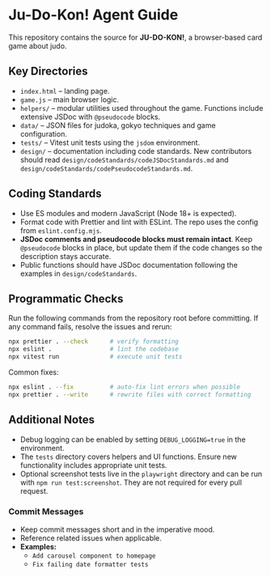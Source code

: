 # Ju-Do-Kon! Agent Guide

This repository contains the source for **JU-DO-KON!**, a browser-based card game about judo.

## Key Directories

- `index.html` – landing page.
- `game.js` – main browser logic.
- `helpers/` – modular utilities used throughout the game. Functions include extensive JSDoc with `@pseudocode` blocks.
- `data/` – JSON files for judoka, gokyo techniques and game configuration.
- `tests/` – Vitest unit tests using the `jsdom` environment.
- `design/` – documentation including code standards. New contributors should read `design/codeStandards/codeJSDocStandards.md` and `design/codeStandards/codePseudocodeStandards.md`.

## Coding Standards

- Use ES modules and modern JavaScript (Node 18+ is expected).
- Format code with Prettier and lint with ESLint. The repo uses the config from `eslint.config.mjs`.
- **JSDoc comments and pseudocode blocks must remain intact**. Keep `@pseudocode` blocks in place, but update them if the code changes so the description stays accurate.
- Public functions should have JSDoc documentation following the examples in `design/codeStandards`.

## Programmatic Checks

Run the following commands from the repository root before committing. If any command fails, resolve the issues and rerun:

```bash
npx prettier . --check      # verify formatting
npx eslint .                # lint the codebase
npx vitest run              # execute unit tests
```

Common fixes:

```bash
npx eslint . --fix          # auto-fix lint errors when possible
npx prettier . --write      # rewrite files with correct formatting
```

## Additional Notes

- Debug logging can be enabled by setting `DEBUG_LOGGING=true` in the environment.
- The `tests` directory covers helpers and UI functions. Ensure new functionality includes appropriate unit tests.
- Optional screenshot tests live in the `playwright` directory and can be run with `npm run test:screenshot`. They are not required for every pull request.

### Commit Messages

- Keep commit messages short and in the imperative mood.
- Reference related issues when applicable.
- **Examples:**
  - `Add carousel component to homepage`
  - `Fix failing date formatter tests`

